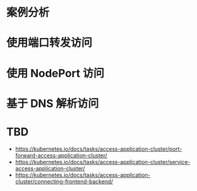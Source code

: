 # 案例分析

# 使用端口转发访问

# 使用 NodePort 访问

# 基于 DNS 解析访问

# TBD

- https://kubernetes.io/docs/tasks/access-application-cluster/port-forward-access-application-cluster/
- https://kubernetes.io/docs/tasks/access-application-cluster/service-access-application-cluster/
- https://kubernetes.io/docs/tasks/access-application-cluster/connecting-frontend-backend/
